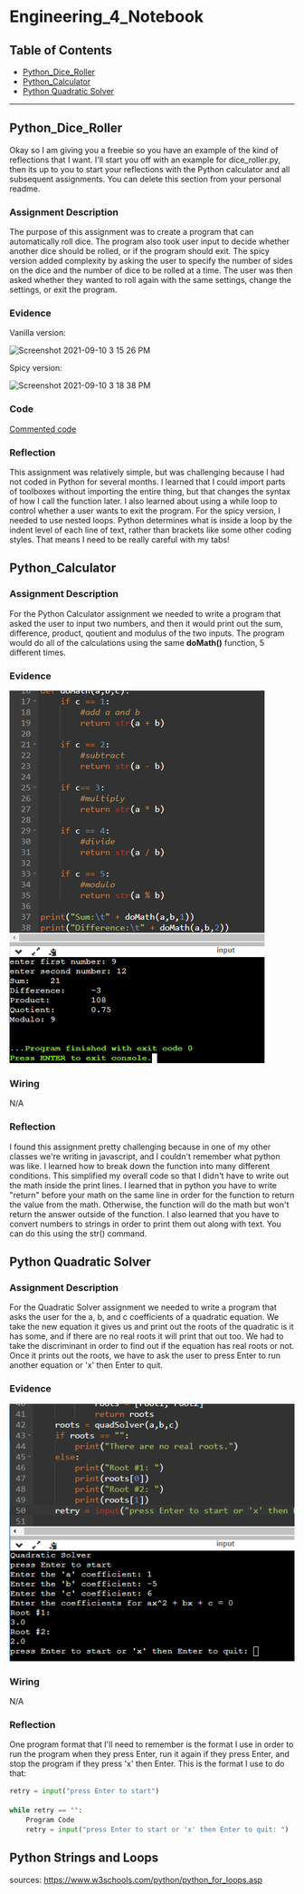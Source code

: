 # Engineering_4_Notebook
## Table of Contents
* [Python_Dice_Roller](#PythonDiceRoller)
* [Python_Calculator](#Python_Calculator)
* [Python Quadratic Solver](#Python_Quadratic_Solver)
---

## Python_Dice_Roller

Okay so I am giving you a freebie so you have an example of the kind of reflections that I want. I'll start you off with an example for dice_roller.py, then its up to you to start your reflections with the Python calculator and all subsequent assignments. You can delete this section from your personal readme. 

### Assignment Description

The purpose of this assignment was to create a program that can automatically roll dice. The program also took user input to decide whether another dice should be rolled, or if the program should exit. The spicy version added complexity by asking the user to specify the number of sides on the dice and the number of dice to be rolled at a time. The user was then asked whether they wanted to roll again with the same settings, change the settings, or exit the program. 

### Evidence 

Vanilla version:

![Screenshot 2021-09-10 3 15 26 PM](https://user-images.githubusercontent.com/89222808/133513775-a3eafb43-f836-4e4f-8aa6-e28ca584901f.png)

Spicy version:

![Screenshot 2021-09-10 3 18 38 PM](https://user-images.githubusercontent.com/89222808/133513750-727cdb6c-1c27-4c8a-83d4-50ea9136a221.png)

### Code

[Commented code](https://github.com/slynch66/Engineering_4_Notebook/blob/main/README.md#Python_Calculator)

### Reflection

This assignment was relatively simple, but was challenging because I had not coded in Python for several months. I learned that I could import parts of toolboxes without importing the entire thing, but that changes the syntax of how I call the function later. I also learned about using a while loop to control whether a user wants to exit the program. For the spicy version, I needed to use nested loops. Python determines what is inside a loop by the indent level of each line of text, rather than brackets like some other coding styles. That means I need to be really careful with my tabs!


## Python_Calculator

### Assignment Description

For the Python Calculator assignment we needed to write a program that asked the user to input two numbers, and then it would print out the sum, difference, product, qoutient and modulus of the two inputs. The program would do all of the calculations using the same **doMath()** function, 5 different times. 

### Evidence 

![pic-of-code-and-serial-monitor](https://raw.githubusercontent.com/slynch66/Engineering_4_Notebook/main/images/python_program_01.PNG)

### Wiring

N/A

### Reflection

I found this assignment pretty challenging because in one of my other classes we're writing in javascript, and I couldn't remember what python was like. I learned how to break down the function into many different conditions. This simplified my overall code so that I didn't have to write out the math inside the print lines. I learned that in python you have to write "return" before your math on the same line in order for the function to return the value from the math. Otherwise, the function will do the math but won't return the answer outside of the function. I also learned that you have to convert numbers to strings in order to print them out along with text. You can do this using the str() command.

## Python Quadratic Solver

### Assignment Description

For the Quadratic Solver assignment we needed to write a program that asks the user for the a, b, and c coefficients of a quadratic equation. We take the new equation it gives us and print out the roots of the quadratic is it has some, and if there are no real roots it will print that out too. We had to take the discriminant in order to find out if the equation has real roots or not. Once it prints out the roots, we have to ask the user to press Enter to run another equation or 'x' then Enter to quit.

### Evidence

![pic-of-code-and-serial-monitor](https://raw.githubusercontent.com/slynch66/Engineering_4_Notebook/main/images/python_program_02.PNG)

### Wiring

N/A

### Reflection

One program format that I'll need to remember is the format I use in order to run the program when they press Enter, run it again if they press Enter, and stop the program if they press 'x' then Enter. This is the format I use to do that:
```python
retry = input("press Enter to start")

while retry == "":
    Program Code
    retry = input("press Enter to start or 'x' then Enter to quit: ")
```

## Python Strings and Loops

sources: https://www.w3schools.com/python/python_for_loops.asp

